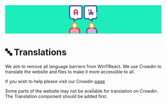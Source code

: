 ![](laguage.jpg)
# 🔤 Translations

We aim to remove all language barriers from Win11React. We use Crowdin to translate the website and files to make it more accessible to all.

If you wish to help please visit our Crowdin [page](http://translate.win11react.com/)

Some parts of the website may not be available for translation on Crowdin. The Translation component should be added first.

